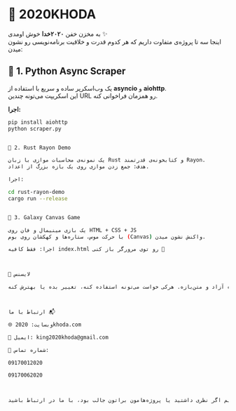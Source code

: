 # 🚀 2020KHODA  

به مخزن خفن **۲۰۲۰خدا** خوش اومدی ✨  
اینجا سه تا پروژه‌ی متفاوت داریم که هر کدوم قدرت و خلاقیت برنامه‌نویسی رو نشون میدن:


## 📌 1. Python Async Scraper  
یک وب‌اسکرپر ساده و سریع با استفاده از **asyncio** و **aiohttp**.  
این اسکریپت می‌تونه چندین URL رو همزمان فراخوانی کنه.  

**اجرا:**
```bash
pip install aiohttp
python scraper.py


📌 2. Rust Rayon Demo

یک نمونه‌ی محاسبات موازی با زبان Rust و کتابخونه‌ی قدرتمند Rayon.
هدف: جمع زدن موازی روی یک بازه بزرگ از اعداد.

اجرا:

cd rust-rayon-demo
cargo run --release


📌 3. Galaxy Canvas Game

یک بازی مینیمال و فان روی HTML + CSS + JS
با حرکت موس، ستاره‌ها و کهکشان روی بوم (Canvas) واکنش نشون میدن.

اجرا: فقط کافیه index.html رو توی مرورگر باز کنی 🌌



📜 لایسنس

این پروژه آزاد و متن‌بازه. هرکی خواست می‌تونه استفاده کنه، تغییر بده یا بهترش کنه ✨



ارتباط با ما 📬

🌐 وبسایت: 2020khoda.com

📧 ایمیل: king2020khoda@gmail.com

📱 شماره تماس:

09170012020

09170062020



ما تیم ۲۰۲۰خدا هستیم؛ خوشحال می‌شیم اگر نظری داشتید یا پروژه‌هامون براتون جالب بود، با ما در ارتباط باشید 🙌

